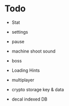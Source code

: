 
# Todo

- Stat
- settings
- pause
- machine shoot sound
- boss
- Loading Hints

- multiplayer
- crypto storage key & data
- decal indexed DB